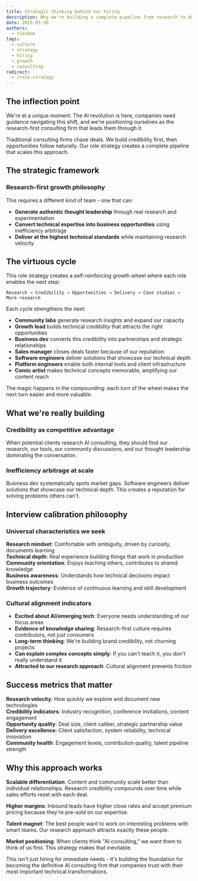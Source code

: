 ```yaml
---
title: Strategic thinking behind our hiring
description: Why we're building a complete pipeline from research to delivery - the philosophy behind our role strategy and how it supports our research-first consulting model.
date: 2025-05-30
authors:
  - tieubao
tags:
  - culture
  - strategy
  - hiring
  - growth
  - consulting
redirect:
  - /role-strategy
---
```


## The inflection point

We're at a unique moment. The AI revolution is here, companies need guidance navigating this shift, and we're positioning ourselves as the research-first consulting firm that leads them through it.

Traditional consulting firms chase deals. We build credibility first, then opportunities follow naturally. Our role strategy creates a complete pipeline that scales this approach.

## The strategic framework

### Research-first growth philosophy

This requires a different kind of team - one that can:

- **Generate authentic thought leadership** through real research and experimentation
- **Convert technical expertise into business opportunities** using inefficiency arbitrage  
- **Deliver at the highest technical standards** while maintaining research velocity

## The virtuous cycle

This role strategy creates a self-reinforcing growth wheel where each role enables the next step:

```
Research → Credibility → Opportunities → Delivery → Case studies → More research
```

Each cycle strengthens the next:

- **Community labs** generate research insights and expand our capacity
- **Growth lead** builds technical credibility that attracts the right opportunities
- **Business dev** converts this credibility into partnerships and strategic relationships
- **Sales manager** closes deals faster because of our reputation  
- **Software engineers** deliver solutions that showcase our technical depth
- **Platform engineers** enable both internal tools and client infrastructure
- **Comic artist** makes technical concepts memorable, amplifying our content reach

The magic happens in the compounding: each turn of the wheel makes the next turn easier and more valuable.

## What we're really building

### Credibility as competitive advantage

When potential clients research AI consulting, they should find our research, our tools, our community discussions, and our thought leadership dominating the conversation.

### Inefficiency arbitrage at scale

Business dev systematically spots market gaps. Software engineers deliver solutions that showcase our technical depth. This creates a reputation for solving problems others can't.

## Interview calibration philosophy

### Universal characteristics we seek

**Research mindset**: Comfortable with ambiguity, driven by curiosity, documents learning  
**Technical depth**: Real experience building things that work in production  
**Community orientation**: Enjoys teaching others, contributes to shared knowledge  
**Business awareness**: Understands how technical decisions impact business outcomes  
**Growth trajectory**: Evidence of continuous learning and skill development

### Cultural alignment indicators

- **Excited about AI/emerging tech**: Everyone needs understanding of our focus areas
- **Evidence of knowledge sharing**: Research-first culture requires contributors, not just consumers  
- **Long-term thinking**: We're building brand credibility, not churning projects
- **Can explain complex concepts simply**: If you can't teach it, you don't really understand it
- **Attracted to our research approach**: Cultural alignment prevents friction

## Success metrics that matter

**Research velocity**: How quickly we explore and document new technologies  
**Credibility indicators**: Industry recognition, conference invitations, content engagement  
**Opportunity quality**: Deal size, client caliber, strategic partnership value  
**Delivery excellence**: Client satisfaction, system reliability, technical innovation  
**Community health**: Engagement levels, contribution quality, talent pipeline strength

## Why this approach works

**Scalable differentiation**: Content and community scale better than individual relationships. Research credibility compounds over time while sales efforts reset with each deal.

**Higher margins**: Inbound leads have higher close rates and accept premium pricing because they're pre-sold on our expertise.

**Talent magnet**: The best people want to work on interesting problems with smart teams. Our research approach attracts exactly these people.

**Market positioning**: When clients think "AI consulting," we want them to think of us first. This strategy makes that inevitable.

This isn't just hiring for immediate needs - it's building the foundation for becoming the definitive AI consulting firm that companies trust with their most important technical transformations.

